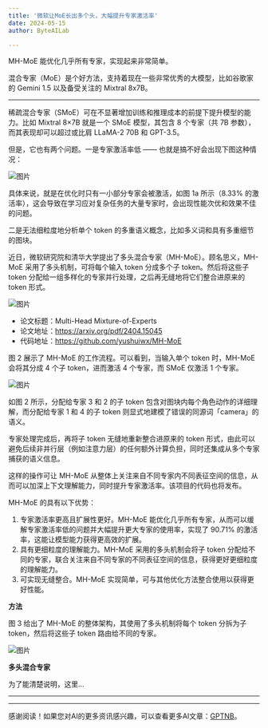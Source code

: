 ```yaml
---
title: '微软让MoE长出多个头，大幅提升专家激活率'
date: 2024-05-15
author: ByteAILab

---
```


MH-MoE 能优化几乎所有专家，实现起来非常简单。

混合专家（MoE）是个好方法，支持着现在一些非常优秀的大模型，比如谷歌家的 Gemini 1.5 以及备受关注的 Mixtral 8x7B。

---


稀疏混合专家（SMoE）可在不显著增加训练和推理成本的前提下提升模型的能力。比如 Mixtral 8×7B 就是一个 SMoE 模型，其包含 8 个专家（共 7B 参数），而其表现却可以超过或比肩 LLaMA-2 70B 和 GPT-3.5。

但是，它也有两个问题。一是专家激活率低 —— 也就是搞不好会出现下图这种情况：

![图片](https://mmbiz.qpic.cn/sz_mmbiz_jpg/KmXPKA19gW9JliaD88gCB7QLXatial8ujIY5zVO3VfMuG4r6nuhmia1ibH9DCq1VUCpLJodWhfwQ0G8gznHKdOicmFQ/640?wx_fmt=jpeg&from=appmsg)

具体来说，就是在优化时只有一小部分专家会被激活，如图 1a 所示（8.33% 的激活率），这会导致在学习应对复杂任务的大量专家时，会出现性能次优和效果不佳的问题。

二是无法细粒度地分析单个 token 的多重语义概念，比如多义词和具有多重细节的图块。

近日，微软研究院和清华大学提出了多头混合专家（MH-MoE）。顾名思义，MH-MoE 采用了多头机制，可将每个输入 token 分成多个子 token。然后将这些子 token 分配给一组多样化的专家并行处理，之后再无缝地将它们整合进原来的 token 形式。

![图片](https://mmbiz.qpic.cn/sz_mmbiz_png/KmXPKA19gW9JliaD88gCB7QLXatial8ujI9tyj5vrqBFbiczicQ2UuwrHtj6HJ7UBjYmY155zxrxME3CUvIhm3FHcA/640?wx_fmt=png&from=appmsg)

- 论文标题：Multi-Head Mixture-of-Experts
- 论文地址：https://arxiv.org/pdf/2404.15045
- 代码地址：https://github.com/yushuiwx/MH-MoE

图 2 展示了 MH-MoE 的工作流程。可以看到，当输入单个 token 时，MH-MoE 会将其分成 4 个子 token，进而激活 4 个专家，而 SMoE 仅激活 1 个专家。

![图片](https://mmbiz.qpic.cn/sz_mmbiz_png/KmXPKA19gW9JliaD88gCB7QLXatial8ujIkaLJEZXtZTF2TwKyxbldYaQs76v6aG71ibjvb4M7uAyowHsL7rP6wTQ/640?wx_fmt=png&from=appmsg)

如图 2 所示，分配给专家 3 和 2 的子 token 包含对图块内每个角色动作的详细理解，而分配给专家 1 和 4 的子 token 则显式地建模了错误的同源词「camera」的语义。

专家处理完成后，再将子 token 无缝地重新整合进原来的 token 形式，由此可以避免后续非并行层（例如注意力层）的任何额外计算负担，同时还集成从多个专家捕获的语义信息。

这样的操作可让 MH-MoE 从整体上关注来自不同专家内不同表征空间的信息，从而可以加深上下文理解能力，同时提升专家激活率。该项目的代码也将发布。

MH-MoE 的具有以下优势：

1. 专家激活率更高且扩展性更好。MH-MoE 能优化几乎所有专家，从而可以缓解专家激活率低的问题并大幅提升更大专家的使用率，实现了 90.71% 的激活率，这能让模型能力获得更高效的扩展。
2. 具有更细粒度的理解能力。MH-MoE 采用的多头机制会将子 token 分配给不同的专家，联合关注来自不同专家的不同表征空间的信息，获得更好更细粒度的理解能力。
3. 可实现无缝整合。MH-MoE 实现简单，可与其他优化方法整合使用以获得更好性能。

**方法**

图 3 给出了 MH-MoE 的整体架构，其使用了多头机制将每个 token 分拆为子 token，然后将这些子 token 路由给不同的专家。

![图片](https://mmbiz.qpic.cn/sz_mmbiz_png/KmXPKA19gW9JliaD88gCB7QLXatial8ujIUveVMqsKfktAXsoIQtCyeqQNH6yLZtSdfJ8bNiart8K9GketAPqBEyg/640?wx_fmt=png&from=appmsg)

**多头混合专家**

为了能清楚说明，这里...

---
---
感谢阅读！如果您对AI的更多资讯感兴趣，可以查看更多AI文章：[GPTNB](https://gptnb.com)。